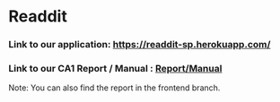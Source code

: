 # Readdit

### Link to our application: https://readdit-sp.herokuapp.com/

### Link to our CA1 Report / Manual : [Report/Manual](https://docs.google.com/document/d/1Nx3xEaUz8yun8i2nZXZk4g_dowcG3aIVYYQpy3vAh8Y/edit?usp=sharing)
  Note: You can also find the report in the frontend branch.

